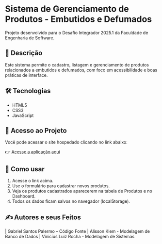 # Sistema de Gerenciamento de Produtos - Embutidos e Defumados

Projeto desenvolvido para o Desafio Integrador 2025.1 da Faculdade de Engenharia de Software.

## 📄 Descrição
Este sistema permite o cadastro, listagem e gerenciamento de produtos relacionados a embutidos e defumados, com foco em acessibilidade e boas práticas de interface.

## 🛠️ Tecnologias
- HTML5
- CSS3
- JavaScript

## 🚀 Acesso ao Projeto
Você pode acessar o site hospedado clicando no link abaixo:

👉 [Acesse a aplicação aqui](https://SEU-LINK-NETLIFY.netlify.app)

## 📂 Como usar
1. Acesse o link acima.
2. Use o formulário para cadastrar novos produtos.
3. Veja os produtos cadastrados aparecerem na tabela de Produtos e no Dashboard.
4. Todos os dados ficam salvos no navegador (localStorage).

## ✍️ Autores e seus Feitos
| Gabriel Santos Palermo – Código Fonte 
| Alisson Klem - Modelagem de Banco de Dados 
| Vinicíus Luiz Rocha - Modelagem de Sistemas 
